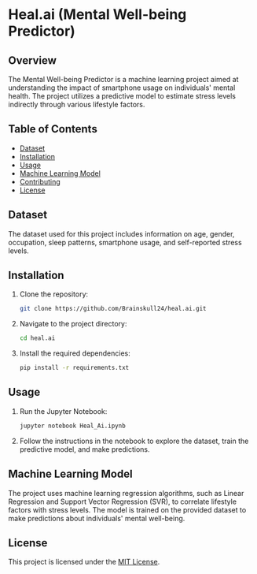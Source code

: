 # Heal.ai (Mental Well-being Predictor)

## Overview

The Mental Well-being Predictor is a machine learning project aimed at understanding the impact of smartphone usage on individuals' mental health. The project utilizes a predictive model to estimate stress levels indirectly through various lifestyle factors.

## Table of Contents

- [Dataset](#dataset)
- [Installation](#installation)
- [Usage](#usage)
- [Machine Learning Model](#machine-learning-model)
- [Contributing](#contributing)
- [License](#license)

## Dataset

The dataset used for this project includes information on age, gender, occupation, sleep patterns, smartphone usage, and self-reported stress levels.

## Installation

1. Clone the repository:

    ```bash
    git clone https://github.com/Brainskull24/heal.ai.git
    ```

2. Navigate to the project directory:

    ```bash
    cd heal.ai
    ```

3. Install the required dependencies:

    ```bash
    pip install -r requirements.txt
    ```

## Usage

1. Run the Jupyter Notebook:

    ```bash
    jupyter notebook Heal_Ai.ipynb
    ```

2. Follow the instructions in the notebook to explore the dataset, train the predictive model, and make predictions.

## Machine Learning Model

The project uses machine learning regression algorithms, such as Linear Regression and Support Vector Regression (SVR), to correlate lifestyle factors with stress levels. The model is trained on the provided dataset to make predictions about individuals' mental well-being.


## License

This project is licensed under the [MIT License](LICENSE).

